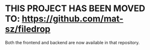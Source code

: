 # THIS PROJECT HAS BEEN MOVED TO: https://github.com/mat-sz/filedrop

Both the frontend and backend are now available in that repository.
